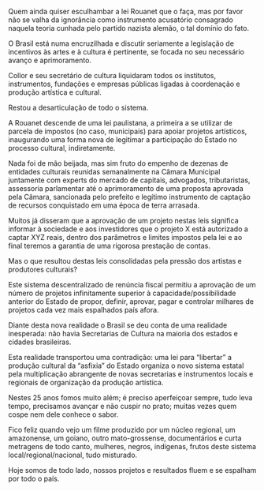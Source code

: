 ---
---

Quem ainda quiser esculhambar a lei Rouanet que o faça, mas por favor não se valha da ignorância como instrumento acusatório consagrado naquela teoria cunhada pelo partido nazista alemão, o tal domínio do fato. 

O Brasil está numa encruzilhada e discutir seriamente a legislação de incentivos às artes e à cultura é pertinente, se focada no seu necessário avanço e aprimoramento.

Collor e seu secretário de cultura liquidaram todos os institutos, instrumentos, fundações e empresas públicas ligadas à coordenação e produção artística e cultural.

Restou a desarticulação de todo o sistema.

A Rouanet descende de uma lei paulistana, a primeira a se utilizar de parcela de impostos (no caso, municipais) para apoiar projetos artísticos, inaugurando uma forma nova de legitimar a participação do Estado no processo cultural, indiretamente. 

Nada foi de mão beijada, mas sim fruto do empenho de dezenas de entidades culturais reunidas semanalmente na Câmara Municipal juntamente com experts do mercado de capitais, advogados, tributaristas, assessoria parlamentar até o aprimoramento de uma proposta aprovada pela Câmara, sancionada pelo prefeito e legítimo instrumento de captação de recursos conquistado em uma época de terra arrasada.

Muitos já disseram que a aprovação de um projeto nestas leis significa informar à sociedade e aos investidores que o projeto X está autorizado a captar XYZ reais, dentro dos parâmetros e limites impostos pela lei e ao final teremos a garantia de uma rigorosa prestação de contas. 

Mas o que resultou destas leis consolidadas pela pressão dos artistas e produtores culturais?

Este sistema descentralizado de renúncia fiscal permitiu a aprovação de um número de projetos infinitamente superior à capacidade/possibilidade anterior do Estado de propor, definir, aprovar, pagar e controlar milhares de projetos cada vez mais espalhados país afora. 

Diante desta nova realidade o Brasil se deu conta de uma realidade inesperada: não havia Secretarias de Cultura na maioria dos estados e cidades brasileiras. 

Esta realidade transportou uma contradição: uma lei para “libertar” a produção cultural da “asfixia” do Estado organiza o novo sistema estatal pela multiplicação abrangente de novas secretarias e instrumentos locais e regionais de organização da produção artística. 

Nestes 25 anos fomos muito além; é preciso aperfeiçoar sempre, tudo leva tempo, precisamos avançar e não cuspir no prato; muitas vezes quem cospe nem dele conhece o sabor. 

Fico feliz quando vejo um filme produzido por um núcleo regional, um amazonense, um goiano, outro mato-grossense, documentários e curta metragens de todo canto, mulheres, negros, indígenas, frutos deste sistema local/regional/nacional, tudo misturado.

Hoje somos de todo lado, nossos projetos e resultados fluem e se espalham por todo o país.
